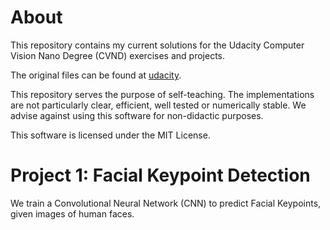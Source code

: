 # About
This repository contains my current solutions for the Udacity Computer Vision Nano Degree (CVND) exercises and projects.

The original files can be found at [udacity](https://github.com/udacity).

This repository serves the purpose of self-teaching. The implementations are not particularly
clear, efficient, well tested or numerically stable. We advise against using this software for non-didactic
purposes.

This software is licensed under the MIT License.

# Project 1: Facial Keypoint Detection

We train a Convolutional Neural Network (CNN) to predict Facial Keypoints, given images of human faces. 

